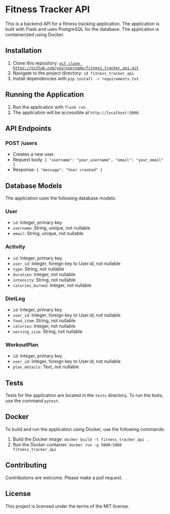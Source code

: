 # Fitness Tracker API

This is a backend API for a fitness tracking application. The application is built with Flask and uses PostgreSQL for the database. The application is containerized using Docker.

## Installation

1. Clone this repository: [`git clone https://github.com/yourusername/fitness_tracker_api.git`](https://github.com/lukefitch/fitness_tracker_api.git)
2. Navigate to the project directory: `cd fitness_tracker_api`
3. Install dependencies with `pip install -r requirements.txt`.

## Running the Application

1. Run the application with `flask run`.
2. The application will be accessible at `http://localhost:5000`.

## API Endpoints

### POST /users

- Creates a new user.
- Request body: `{ "username": "your_username", "email": "your_email" }`
- Response: `{ "message": "User created" }`

## Database Models

The application uses the following database models:

### User

- `id`: Integer, primary key
- `username`: String, unique, not nullable
- `email`: String, unique, not nullable

### Activity

- `id`: Integer, primary key
- `user_id`: Integer, foreign key to User.id, not nullable
- `type`: String, not nullable
- `duration`: Integer, not nullable
- `intensity`: String, not nullable
- `calories_burned`: Integer, not nullable

### DietLog

- `id`: Integer, primary key
- `user_id`: Integer, foreign key to User.id, not nullable
- `food_item`: String, not nullable
- `calories`: Integer, not nullable
- `serving_size`: String, not nullable

### WorkoutPlan

- `id`: Integer, primary key
- `user_id`: Integer, foreign key to User.id, not nullable
- `plan_details`: Text, not nullable

## Tests

Tests for the application are located in the `tests` directory. To run the tests, use the command `pytest`.

## Docker

To build and run the application using Docker, use the following commands:

1. Build the Docker image: `docker build -t fitness_tracker_api .`
2. Run the Docker container: `docker run -p 5000:5000 fitness_tracker_api`

## Contributing

Contributions are welcome. Please make a pull request.

## License

This project is licensed under the terms of the MIT license.

